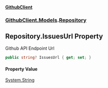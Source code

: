 #### [GithubClient](index 'index')
### [GithubClient.Models](GithubClient.Models 'GithubClient.Models').[Repository](GithubClient.Models.Repository 'GithubClient.Models.Repository')

## Repository.IssuesUrl Property

Github API Endpoint Url

```csharp
public string? IssuesUrl { get; set; }
```

#### Property Value
[System.String](https://docs.microsoft.com/en-us/dotnet/api/System.String 'System.String')